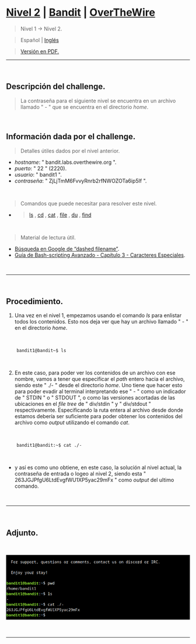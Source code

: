 
# [Nivel 2](https://overthewire.org/wargames/bandit/bandit2.html) | [Bandit](https://overthewire.org/wargames/bandit/) | [OverTheWire](https://overthewire.org/wargames/)
> Nivel 1 &rarr; Nivel 2.

> Español | [Inglés](https://github.com/frandausmeier/CTF_Write-Ups/blob/main/OverTheWire/Bandit/Level_2/level-2_bandit_overthewire_eng.md)

> [Versión en PDF.](https://github.com/frandausmeier/CTF_Write-Ups/blob/main/OverTheWire/Bandit/Level_2/nivel-2_bandit_overthewire_esp.pdf)

-----

<br>

## Descripción del challenge.

> La contraseña para el siguiente nivel se encuentra en un archivo llamado " - " que se encuentra en el directorio _home_.

<br>

## Información dada por el challenge.
> Detalles útiles dados por el nivel anterior.
- _hostname_: " bandit.labs.overthewire.org ".
- _puerto_: " 22 " (2220).
- _usuario_: " bandit1 ".
- _contraseña_: " ZjLjTmM6FvvyRnrb2rfNWOZOTa6ip5If ".

<br>

> Comandos que puede necesitar para resolver este nivel.
- > [ls](https://manpages.ubuntu.com/manpages/noble/man1/ls.1.html)  ,  [cd](https://manpages.ubuntu.com/manpages/noble/man1/cd.1posix.html)  ,  [cat](https://manpages.ubuntu.com/manpages/noble/man1/cat.1.html)  ,  [file](https://manpages.ubuntu.com/manpages/noble/man1/file.1.html)  ,  [du](https://manpages.ubuntu.com/manpages/noble/man1/du.1.html)  ,  [find](https://manpages.ubuntu.com/manpages/noble/man1/find.1.html)

<br>

> Material de lectura útil.
- [Búsqueda en Google de “dashed filename”](https://www.google.com/search?q=dashed+filename).
- [Guía de Bash-scripting Avanzado - Capítulo 3 - Caracteres Especiales](https://linux.die.net/abs-guide/special-chars.html).

<br>

-----

<br>

## Procedimiento.
1. Una vez en el nivel 1, empezamos usando el comando _ls_ para enlistar todos los contenidos. Esto nos deja ver que hay un archivo llamado " - " en el directorio _home_.

<br>
    
```
	bandit1@bandit~$ ls
```
 
<br>

2. En este caso, para poder ver los contenidos de un archivo con ese nombre, vamos a tener que especificar el _path_ entero hacia el archivo, siendo este " ./- " desde el directorio _home_. Uno tiene que hacer esto para poder evadir al terminal interpretando ese " - " como un indicador de " STDIN " o " STDOUT ", o como las versiones acortadas de las ubicaciones en el _file tree_ de " div/stdin " y " div/stdout " respectivamente. Especificando la ruta entera al archivo desde donde estamos debería ser suficiente para poder obtener los contenidos del archivo como _output_ utilizando el comando _cat_.

<br>

```
	bandit1@bandit:~$ cat ./-
```

<br>

- y así es como uno obtiene, en este caso, la solución al nivel actual, la contraseña de entrada o logeo al nivel 2, siendo esta " 
263JGJPfgU6LtdEvgfWU1XP5yac29mFx " como _output_ del ultimo comando.
<br>

-----

<br>

## Adjunto.

<br>

<p align="center">
  <img src="https://github.com/franciscodausmeier/CTF_Write-Ups/blob/main/OverTheWire/Bandit/Level_2/attachments/level-2_bandit_overthewire.png?raw=true" />
</p>

<br>

----

